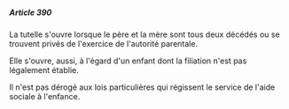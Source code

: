 ##### Article 390

La tutelle s'ouvre lorsque le père et la mère sont tous deux décédés ou se trouvent privés de l'exercice de l'autorité parentale.

Elle s'ouvre, aussi, à l'égard d'un enfant dont la filiation n'est pas légalement établie.

Il n'est pas dérogé aux lois particulières qui régissent le service de l'aide sociale à l'enfance.

